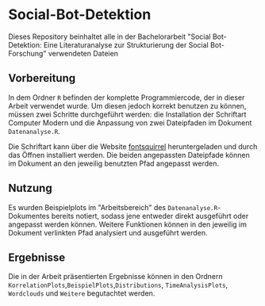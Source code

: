 # Social-Bot-Detektion

Dieses Repository beinhaltet alle in der Bachelorarbeit "Social Bot-Detektion: Eine Literaturanalyse zur Strukturierung der Social Bot-Forschung" verwendeten Dateien

## Vorbereitung

In dem Ordner `R` befinden der komplette Programmiercode, der in dieser Arbeit verwendet wurde. Um diesen jedoch korrekt  benutzen zu können, müssen zwei Schritte durchgeführt werden: die Installation der Schriftart Computer Modern und die Anpassung von zwei Dateipfaden im Dokument `Datenanalyse.R`.

Die Schriftart kann über die Website <a href="https://www.fontsquirrel.com/fonts/computer-modern">fontsquirrel</a> heruntergeladen und durch das Öffnen installiert werden. Die beiden angepassten Dateipfade können im Dokument an den jeweilig benutzten Pfad angepasst werden. 

## Nutzung

Es wurden Beispielplots im "Arbeitsbereich" des `Datenanalyse.R`-Dokumentes bereits notiert, sodass jene entweder direkt ausgeführt oder angepasst werden können. Weitere Funktionen können in den jeweilig im Dokument verlinkten Pfad analysiert und ausgeführt werden. 

## Ergebnisse

Die in der Arbeit präsentierten Ergebnisse können in den Ordnern `KorrelationPlots`,`BeispielPlots`,`Distributions`, `TimeAnalysisPlots`, `Wordclouds` und `Weitere` begutachtet werden.